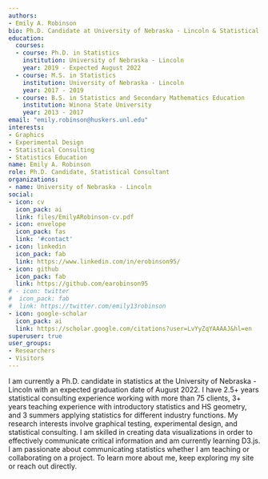 ```yaml
---
authors:
- Emily A. Robinson
bio: Ph.D. Candidate at University of Nebraska - Lincoln & Statistical Consultant at the SC3L Desk
education:
  courses:
  - course: Ph.D. in Statistics
    institution: University of Nebraska - Lincoln
    year: 2019 - Expected August 2022
  - course: M.S. in Statistics
    institution: University of Nebraska - Lincoln
    year: 2017 - 2019
  - course: B.S. in Statistics and Secondary Mathematics Education
    institution: Winona State University
    year: 2013 - 2017
email: "emily.robinson@huskers.unl.edu"
interests:
- Graphics
- Experimental Design
- Statistical Consulting
- Statistics Education
name: Emily A. Robinson
role: Ph.D. Candidate, Statistical Consultant
organizations:
- name: University of Nebraska - Lincoln
social:
- icon: cv
  icon_pack: ai
  link: files/EmilyARobinson-cv.pdf
- icon: envelope
  icon_pack: fas
  link: '#contact'
- icon: linkedin
  icon_pack: fab
  link: https://www.linkedin.com/in/erobinson95/
- icon: github
  icon_pack: fab
  link: https://github.com/earobinson95
# - icon: twitter
#  icon_pack: fab
#  link: https://twitter.com/emily13robinson
- icon: google-scholar
  icon_pack: ai
  link: https://scholar.google.com/citations?user=LvYyZqYAAAAJ&hl=en
superuser: true
user_groups:
- Researchers
- Visitors
---
```


I am currently a Ph.D. candidate in statistics at the University of Nebraska - Lincoln with an expected graduation date of August 2022. I have 2.5+ years statistical consulting experience working with more than 75 clients, 3+ years teaching experience with introductory statistics and HS geometry, and 3 summers applying statistics for different industry functions. My research interests involve graphical testing, experimental design, and statistical consulting. I am skilled in creating data visualizations in order to effectively communicate critical information and am currently learning D3.js. I am passionate about communicating statistics whether I am teaching or collaborating on a project. To learn more about me, keep exploring my site or reach out directly.